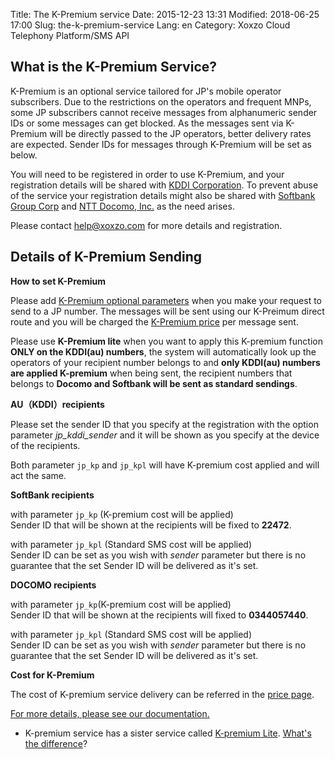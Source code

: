Title: The K-Premium service
Date: 2015-12-23 13:31
Modified: 2018-06-25 17:00
Slug: the-k-premium-service
Lang: en
Category: Xoxzo Cloud Telephony Platform/SMS API

## What is the K-Premium Service?

K-Premium is an optional service tailored for JP's mobile operator subscribers.
Due to the restrictions on the operators and frequent MNPs, some JP subscribers cannot
receive messages from alphanumeric sender IDs or some messages can get blocked.
As the messages sent via K-Premium will be directly passed to the JP operators,
better delivery rates are expected. Sender IDs for messages through K-Premium
will be set as below.

You will need to be registered in order to use K-Premium, and your registration
details will be shared with [KDDI Corporation](http://www.kddi.com/english/).
To prevent abuse of the service your registration details might also be shared with
[Softbank Group Corp](https://www.softbank.jp/en/) and [NTT Docomo, Inc.](https://www.nttdocomo.co.jp/english/)
as the need arises.

Please contact [help@xoxzo.com](mailto:help@xoxzo.com) for more details and registration.

## Details of K-Premium Sending

__How to set K-Premium__

Please add [K-Premium optional parameters](http://docs.xoxzo.com/en/sms.html#jp-specific-optional-parameters)
when you make your request to send to a JP number. The messages will be sent using our K-Preimum direct route
and you will be charged the [K-Premium price](https://www.xoxzo.com/en/about/pricing/#sms)
per message sent.

Please use **K-Premium lite** when you want to apply this K-premium function **ONLY on the KDDI(au) numbers**, the system will automatically look up the operators of your recipient number belongs to and **only KDDI(au) numbers are applied K-premium** when being sent, the recipient numbers that belongs to **Docomo and Softbank will be sent as standard sendings**.

__AU（KDDI）recipients__

Please set the sender ID that you specify at the registration with the option parameter *jp_kddi_sender*
and it will be shown as you specify at the device of the recipients.

Both parameter 
```jp_kp``` and ```jp_kpl``` 
will have K-premium cost applied and will act the same.


__SoftBank recipients__

with parameter ```jp_kp``` (K-premium cost will be applied) </br>
Sender ID that will be shown at the recipients will be fixed to __22472__.

with parameter ```jp_kpl``` (Standard SMS cost will be applied)</br>
Sender ID can be set as you wish with *sender* parameter but there is no guarantee that the set Sender ID will be delivered as it's set.


__DOCOMO recipients__

with parameter ```jp_kp```(K-premium cost will be applied)</br>
Sender ID that will be shown at the recipients will fixed to __0344057440__.

with parameter ```jp_kpl``` (Standard SMS cost will be applied)</br>
Sender ID can be set as you wish with *sender* parameter but there is no guarantee that the set Sender ID will be delivered as it's set.

__Cost for K-Premium__

The cost of K-premium service delivery can be referred in the [price page](https://www.xoxzo.com/en/about/pricing/#sms).

[For more details, please see our documentation.](http://docs.xoxzo.com/en/sms.html#jp-specific-optional-parameters)

* K-premium service has a sister service called [K-premium Lite](https://help.xoxzo.com/en/xoxzo-cloud-telephony-platform/articles/the-k-premium-lite). [What's the difference](https://help.xoxzo.com/en/xoxzo-cloud-telephony-platform/articles/the-k-premium-service-comparison)?
